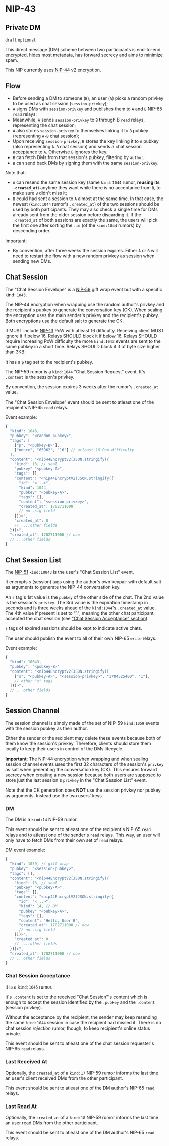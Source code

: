 NIP-43
======

Private DM
----------

`draft` `optional`

This direct message (DM) scheme between two participants is end-to-end encrypted, hides
most metadata, has forward secrecy and aims to minimize spam.

This NIP currently uses [NIP-44](44.md) v2 encryption.

## Flow

- Before sending a DM to someone (`B`), an user (`A`) picks a random privkey to be used as chat session (`session-privkey`);
- `A` signs DMs with `session-privkey` and publishes them to `A` and `B` [NIP-65](65.md) `read` relays;
- Meanwhile, `A` sends `session-privkey` to `B` through B `read` relays, representing the chat session;
- `A` also stores `session-privkey` to themselves linking it to `B` pubkey (representing `A-B` chat session);
- Upon receiving `session-privkey`, `B` stores the key linking it to `A` pubkey (also representing `A-B` chat session) and sends a chat session acceptance to `A`. Otherwise `B` ignores the key;
- `B` can fetch DMs from that session's pubkey, filtering by `author`;
- `B` can send back DMs by signing them with the same `session-privkey`.

Note that:
- `A` can resend the same session key (same `kind:1044` rumor, **reusing its `.created_at`**) anytime they want while there is no acceptance from `B`, to make sure `B` didn't miss it;
- `B` could had sent a session to `A` almost at the same time.
In that case, the newest (`kind:1044` rumor's `.created_at`) of the two sessions should be used by both participants. They may also check a single
time for DMs already sent from the older session before discarding it. If the `.created_at` of both sessions are exactly the same,
the users will pick the first one after sorting the `.id` (of the `kind:1044` rumors) by descending order.

Important:
- By convention, after three weeks the session expires.
Either `A` or `B` will need to restart the flow with a new random privkey as session
when sending new DMs.

## Chat Session

The "Chat Session Envelope" is a [NIP-59](59.md) gift wrap event but with a specific kind: `1043`.

The NIP-44 encryption when wrapping use the random author's privkey and the recipient's pubkey to generate the conversation key (CK).
When sealing the encryption uses the main sender's privkey and the recipient's pubkey.
Both encryptions use the default salt to generate the CK.

It MUST include [NIP-13](13.md) PoW with atleast 16 difficulty.
Receiving client MUST ignore it if below 16.
Relays SHOULD block it if below 16.
Relays SHOULD require increasing PoW difficulty the more `kind:1043` events are sent to the same pubkey in a short time.
Relays SHOULD block it if of byte size higher than 3KB.

It has a `p` tag set to the recipient's pubkey.

The NIP-59 rumor is a `kind:1044` "Chat Session Request" event.
It's `.content` is the session's privkey.

By convention, the session expires 3 weeks after the rumor's `.created_at` value.

The "Chat Session Envelope" event should be sent to atleast one of the recipient's NIP-65 `read` relays.

Event example:

```js
{
  "kind": 1043,
  "pubkey": "<random-pubkey>",
  "tags": [
    ["p", "<pubkey-B>"],
    ["nonce", "65962", "16"] // atleast 16 PoW difficulty
  ],
  "content": "<nip44EncryptV2(JSON.stringify({
    "kind": 13, // seal
    "pubkey" "<pubkey-A>",
    "tags": [],
    "content": "<nip44EncryptV2(JSON.stringify({
      "id": "<...>",
      "kind": 1044,
      "pubkey" "<pubkey-A>",
      "tags": [],
      "content": "<session-privkey>",
      "created_at": 1702711000
      // no .sig field
    }))>",
    "created_at": 0
    // ....other fields
  }))>",
  "created_at": 1702711000 // now
  // ...other fields
}
```

## Chat Session List

The [NIP-51](51.md) `kind:10043` is the user's "Chat Session List" event.

It encrypts `s` (session) tags using the author's own keypair with default salt
as arguments to generate the NIP-44 conversation key.

An `s` tag's 1st value is the `pubkey` of the other side of the chat.
The 2nd value is the session's `privkey`.
The 3rd value is the expiration timestamp in seconds and is three weeks ahead
of the `kind:1044`'s `.created_at` value.
The 4th value if present is set to "1", meaning the other chat participant accepted the chat session
(see ["Chat Session Acceptance" section](#chat-session-acceptance)).

`s` tags of expired sessions should be kept to indicate active chats.

The user should publish the event to all of their own NIP-65 `write` relays.

Event example:

```js
{
  "kind": 10043,
  "pubkey": "<pubkey-B>"
  "content": "<nip44EncryptV2(JSON.stringify([
    ["s", "<pubkey-A>", "<session-privkey>", "1704525400", "1"],
    // other "s" tags
  ]))>",
  // ...other fields
}
```

## Session Channel

The session channel is simply made of the set of NIP-59 `kind:1059` events
with the session pubkey as their author.

Either the sender or the recipient may delete these events because both of them know
the session's privkey. Therefore, clients should store them locally to keep their users in control
of the DMs lifecycle.

**Important**: The NIP-44 encryption when wrapping and when sealing session channel events
uses the first 32 characters of the session's `privkey` as salt
when generating the conversation key (CK).
This ensures forward secrecy when creating a new session because both users
are supposed to store just the last session's `privkey`
in the "Chat Session List" event.

Note that the CK generation does **NOT** use the session privkey nor pubkey as arguments.
Instead use the two users' keys.

### DM

The DM is a `kind:14` NIP-59 rumor.

This event should be sent to atleast one of the recipient's NIP-65 `read` relays
and to atleast one of the sender's `read` relays.
This way, an user will only have to fetch DMs from their own set of `read` relays.

DM event example:

```js
{
  "kind": 1059, // gift wrap
  "pubkey": "<session-pubkey>",
  "tags": [],
  "content": "<nip44EncryptV2(JSON.stringify({
    "kind": 13, // seal
    "pubkey" "<pubkey-A>",
    "tags": [],
    "content": "<nip44EncryptV2(JSON.stringify({
      "id": "<...>",
      "kind": 14, // DM
      "pubkey" "<pubkey-A>",
      "tags": [],
      "content": "Hello, User B",
      "created_at": 1702711000 // now
      // no .sig field
    }))>",
    "created_at": 0
    // ....other fields
  }))>",
  "created_at": 1702711000 // now
  // ...other fields
}
```

### Chat Session Acceptance

It is a `kind:1045` rumor.

It's `.content` is set to the received "Chat Session"'s content which is enough to
accept the session identified by the `.pubkey` and the `.content` (session privkey).

Without the acceptance by the recipient, the sender may keep resending the same
`kind:1044` session in case the recipient had missed it.
There is no chat session *rejection* rumor, though, to keep recipient's online
status private.

This event should be sent to atleast one of the chat session requester's NIP-65 `read` relays.

### Last Received At

Optionally, the `created_at` of a `kind:17` NIP-59 rumor
informs the last time an user's client received DMs from the other participant.

This event should be sent to atleast one of the DM author's NIP-65 `read` relays.

### Last Read At

Optionally, the `created_at` of a `kind:18` NIP-59 rumor
informs the last time an user read DMs from the other participant.

This event should be sent to atleast one of the DM author's NIP-65 `read` relays.
